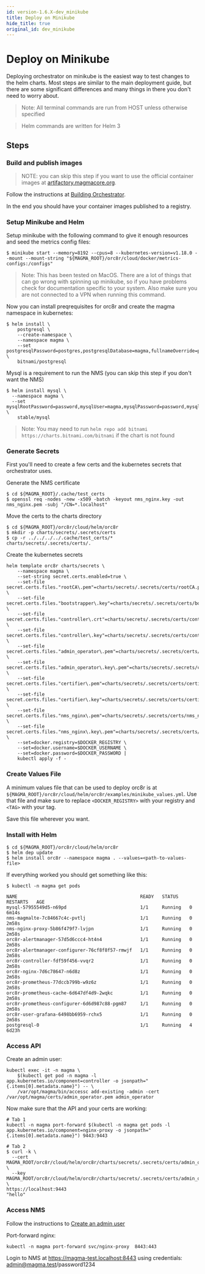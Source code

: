 ```yaml
---
id: version-1.6.X-dev_minikube
title: Deploy on Minikube
hide_title: true
original_id: dev_minikube
---
```


# Deploy on Minikube

Deploying orchestrator on minikube is the easiest way to test changes to the helm
charts. Most steps are similar to the main deployment guide, but there are some
significant differences and many things in there you don't need to worry about.

> Note: All terminal commands are run from HOST unless otherwise specified

> Helm commands are written for Helm 3

## Steps

### Build and publish images

> NOTE: you can skip this step if you want to use the official container images at [artifactory.magmacore.org](https://artifactory.magmacore.org/).

Follow the instructions at [Building Orchestrator](./dev_build.md#build-and-publish-container-images).

In the end you should have your container images published to a registry.

### Setup Minikube and Helm

Setup minikube with the following command to give it enough resources and seed the
metrics config files:

```
$ minikube start --memory=8192 --cpus=8 --kubernetes-version=v1.18.0 --mount --mount-string "${MAGMA_ROOT}/orc8r/cloud/docker/metrics-configs:/configs"
```

> Note: This has been tested on MacOS. There are a lot of things that can go wrong
> with spinning up minikube, so if you have problems check for documentation specific
> to your system. Also make sure you are not connected to a VPN when running this command.

Now you can install preqrequisites for orc8r and create the magma namespace in kubernetes:

```
$ helm install \
    postgresql \
    --create-namespace \
    --namespace magma \
    --set postgresqlPassword=postgres,postgresqlDatabase=magma,fullnameOverride=postgresql \
    bitnami/postgresql
```

Mysql is a requirement to run the NMS (you can skip this step if you don't want the NMS)

```
$ helm install mysql \
  --namespace magma \
  --set mysqlRootPassword=password,mysqlUser=magma,mysqlPassword=password,mysqlDatabase=magma \
    stable/mysql
```

> Note: You may need to run `helm repo add bitnami https://charts.bitnami.com/bitnami` if the chart is not found

### Generate Secrets

First you'll need to create a few certs and the kubernetes secrets that orchestrator
uses.

Generate the NMS certificate

```
$ cd ${MAGMA_ROOT}/.cache/test_certs
$ openssl req -nodes -new -x509 -batch -keyout nms_nginx.key -out nms_nginx.pem -subj "/CN=*.localhost"
```

Move the certs to the charts directory

```
$ cd ${MAGMA_ROOT}/orc8r/cloud/helm/orc8r
$ mkdir -p charts/secrets/.secrets/certs
$ cp -r ../../../../.cache/test_certs/* charts/secrets/.secrets/certs/.
```

Create the kubernetes secrets

```
helm template orc8r charts/secrets \
    --namespace magma \
    --set-string secret.certs.enabled=true \
    --set-file secret.certs.files."rootCA\.pem"=charts/secrets/.secrets/certs/rootCA.pem \
    --set-file secret.certs.files."bootstrapper\.key"=charts/secrets/.secrets/certs/bootstrapper.key \
    --set-file secret.certs.files."controller\.crt"=charts/secrets/.secrets/certs/controller.crt \
    --set-file secret.certs.files."controller\.key"=charts/secrets/.secrets/certs/controller.key \
    --set-file secret.certs.files."admin_operator\.pem"=charts/secrets/.secrets/certs/admin_operator.pem \
    --set-file secret.certs.files."admin_operator\.key\.pem"=charts/secrets/.secrets/certs/admin_operator.key.pem \
    --set-file secret.certs.files."certifier\.pem"=charts/secrets/.secrets/certs/certifier.pem \
    --set-file secret.certs.files."certifier\.key"=charts/secrets/.secrets/certs/certifier.key \
    --set-file secret.certs.files."nms_nginx\.pem"=charts/secrets/.secrets/certs/nms_nginx.pem \
    --set-file secret.certs.files."nms_nginx\.key\.pem"=charts/secrets/.secrets/certs/nms_nginx.key \
    --set=docker.registry=$DOCKER_REGISTRY \
    --set=docker.username=$DOCKER_USERNAME \
    --set=docker.password=$DOCKER_PASSWORD |
    kubectl apply -f -
```

### Create Values File

A minimum values file that can be used to deploy orc8r is at `${MAGMA_ROOT}/orc8r/cloud/helm/orc8r/examples/minikube_values.yml`.
Use that file and make sure to replace `<DOCKER_REGISTRY>` with your registry and `<TAG>` with your tag.

Save this file wherever you want.

### Install with Helm

```
$ cd ${MAGMA_ROOT}/orc8r/cloud/helm/orc8r
$ helm dep update
$ helm install orc8r --namespace magma . --values=<path-to-values-file>
```

If everything worked you should get something like this:

```
$ kubectl -n magma get pods

NAME                                             READY   STATUS    RESTARTS   AGE
mysql-57955549d5-n69pd                           1/1     Running   0          6m14s
nms-magmalte-7c84667c4c-pvtlj                    1/1     Running   0          2m58s
nms-nginx-proxy-5b86f479f7-lvjpn                 1/1     Running   0          2m58s
orc8r-alertmanager-57d5d6ccc4-ht4n4              1/1     Running   0          2m58s
orc8r-alertmanager-configurer-76cf8f8f57-rmwjf   1/1     Running   0          2m58s
orc8r-controller-fdf59f456-vvqr2                 1/1     Running   0          2m58s
orc8r-nginx-7d6c78647-n6d8z                      1/1     Running   0          2m58s
orc8r-prometheus-77dccb799b-w9z6z                1/1     Running   0          2m58s
orc8r-prometheus-cache-6d647df4d9-2wqkc          1/1     Running   0          2m58s
orc8r-prometheus-configurer-6d6d987c88-pgm87     1/1     Running   0          2m58s
orc8r-user-grafana-6498bb6959-rchx5              1/1     Running   0          2m58s
postgresql-0                                     1/1     Running   4          6d23h
```

### Access API

Create an admin user:

```
kubectl exec -it -n magma \
    $(kubectl get pod -n magma -l app.kubernetes.io/component=controller -o jsonpath="{.items[0].metadata.name}") -- \
    /var/opt/magma/bin/accessc add-existing -admin -cert /var/opt/magma/certs/admin_operator.pem admin_operator
```

Now make sure that the API and your certs are working:

```
# Tab 1
kubectl -n magma port-forward $(kubectl -n magma get pods -l app.kubernetes.io/component=nginx-proxy -o jsonpath="{.items[0].metadata.name}") 9443:9443
```

```
# Tab 2
$ curl -k \
  --cert MAGMA_ROOT/orc8r/cloud/helm/orc8r/charts/secrets/.secrets/certs/admin_operator.pem \
  --key MAGMA_ROOT/orc8r/cloud/helm/orc8r/charts/secrets/.secrets/certs/admin_operator.key.pem \
https://localhost:9443
"hello"
```

### Access NMS

Follow the instructions to [Create an admin user](./deploy_install.md#create-an-nms-admin-user)

Port-forward nginx:

```
kubectl -n magma port-forward svc/nginx-proxy  8443:443
```

Login to NMS at https://magma-test.localhost:8443 using credentials: admin@magma.test/password1234
